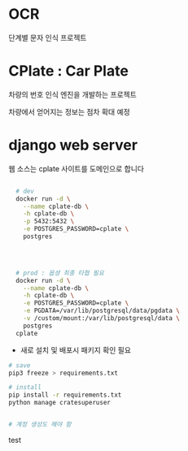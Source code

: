 # OCR

단계별 문자 인식 프로젝트


# CPlate : Car Plate

차량의 번호 인식 엔진을 개발하는 프로젝트

차량에서 얻어지는 정보는 점차 확대 예정



# django web server

웹 소스는 cplate 사이트를 도메인으로 합니다

```bash

  # dev
  docker run -d \
    --name cplate-db \
    -h cplate-db \
    -p 5432:5432 \
    -e POSTGRES_PASSWORD=cplate \
  	postgres
    



  # prod : 옵셩 최종 타협 필요
  docker run -d \
    --name cplate-db \
    -h cplate-db \
    -e POSTGRES_PASSWORD=cplate \
    -e PGDATA=/var/lib/postgresql/data/pgdata \
    -v /custom/mount:/var/lib/postgresql/data \
  	postgres
  cplate

```

- 새로 설치 및 배포시 패키지 확인 필요

```bash
# save
pip3 freeze > requirements.txt

# install
pip install -r requirements.txt
python manage cratesuperuser


# 계정 생성도 해야 함


```

test